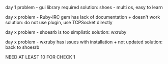 day 1
problem - gui library required
solution: shoes - multi os, easy to learn

day x
problem - Ruby-IRC gem has lack of documentation + doesn't work
solution: do not use plugin, use TCPSocket directly

day x
problem - shoesrb is too simplistic
solution: wxruby

day x
problem - wxruby has issues with installation + not updated
solution: back to shoesrb


NEED AT LEAST 10 FOR CHECK 1